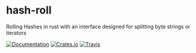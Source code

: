 # hash-roll

Rolling Hashes in rust with an interface designed for splitting byte strings or
iterators


[![Documentation](https://img.shields.io/badge/documentation-latest-brightgreen.svg?style=flat)](http://codyps.com/docs/hash-roll/x86_64-unknown-linux-gnu/stable/hash_roll/index.html)
[![Crates.io](https://img.shields.io/crates/v/hash-roll.svg?maxAge=2592000)](https://crates.io/crates/hash-roll)
[![Travis](https://img.shields.io/travis/jmesmon/hash-roll.svg?maxAge=2592000)](https://travis-ci.org/jmesmon/hash-roll)


